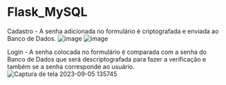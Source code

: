 # Flask_MySQL

Cadastro - A senha adicionada no formulário é criptografada e enviada ao Banco de Dados.
![image](https://github.com/GiovanniMatos/Flask_MySQL/assets/99231397/5d109c80-0846-456a-bbe7-342a22202d09)
![image](https://github.com/GiovanniMatos/Flask_MySQL/assets/99231397/a143dba9-a02f-4ada-8dfe-1aa6b3d56520)

Login - A senha colocada no formulário é comparada com a senha do Banco de Dados que será descriptografada para fazer a verificação e também se a senha corresponde ao usuário.
![Captura de tela 2023-09-05 135745](https://github.com/GiovanniMatos/Flask_MySQL/assets/99231397/ff08e6d1-0175-4ec9-af5f-1c0c4070d723)
